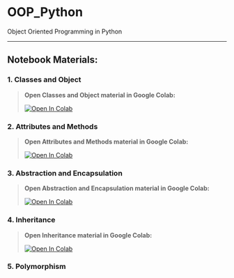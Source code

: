 # OOP_Python
Object Oriented Programming in Python

___

## Notebook Materials:
### 1. Classes and Object

> **Open Classes and Object material in Google Colab:** 
>
> [![Open In Colab](https://colab.research.google.com/assets/colab-badge.svg)](https://colab.research.google.com/github/BenedictusAryo/OOP_Python/blob/master/1_Classes%20and%20Object.ipynb)


### 2. Attributes and Methods
> **Open Attributes and Methods material in Google Colab:** 
>
> [![Open In Colab](https://colab.research.google.com/assets/colab-badge.svg)](https://colab.research.google.com/github/BenedictusAryo/OOP_Python/blob/master/2_Attributes%20and%20Methods.ipynb)

### 3. Abstraction and Encapsulation
> **Open Abstraction and Encapsulation material in Google Colab:** 
>
> [![Open In Colab](https://colab.research.google.com/assets/colab-badge.svg)](https://colab.research.google.com/github/BenedictusAryo/OOP_Python/blob/master/3_Abstraction%20and%20Encapsulation.ipynb)

### 4. Inheritance
> **Open Inheritance material in Google Colab:** 
>
> [![Open In Colab](https://colab.research.google.com/assets/colab-badge.svg)](https://colab.research.google.com/github/BenedictusAryo/OOP_Python/blob/master/4_Inheritance.ipynb)

### 5. Polymorphism